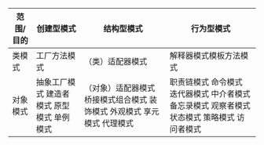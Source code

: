 | 范围/目的 | 创建型模式                  | 结构型模式                                  | 行为型模式                                    |
| ----- | ---------------------- | -------------------------------------- | ---------------------------------------- |
| 类模式   | 工厂方法模式                 | （类）适配器模式                               | 解释器模式模板方法模式                              |
| 对象模式  | 抽象工厂模式 建造者模式 原型模式 单例模式 | （对象）适配器模式 桥接模式组合模式 装饰模式 外观模式 享元模式 代理模式 | 职责链模式 命令模式 迭代器模式 中介者模式 备忘录模式 观察者模式 状态模式 策略模式 访问者模式 |

